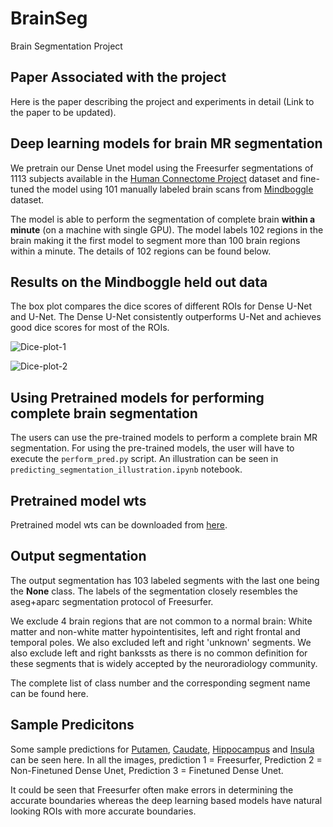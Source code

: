 # BrainSeg
Brain Segmentation Project

## Paper Associated with the project
Here is the paper describing the project and experiments in detail (Link to the paper to be updated).

## Deep learning models for brain MR segmentation
We pretrain our Dense Unet model using the Freesurfer segmentations of 1113 subjects available in the [Human Connectome Project](https://www.humanconnectome.org/study/hcp-young-adult/document/1200-subjects-data-release) dataset and fine-tuned the model using 101 manually labeled brain scans from [Mindboggle](https://mindboggle.info/data.html) dataset.

The model is able to perform the segmentation of complete brain **within a minute** (on a machine with single GPU). The model labels 102 regions in the brain making it the first model to segment more than 100 brain regions within a minute. The details of 102 regions can be found below.

## Results on the Mindboggle held out data
The box plot compares the dice scores of different ROIs for Dense U-Net and U-Net. The Dense U-Net consistently outperforms U-Net and achieves good dice scores for most of the ROIs.

![Dice-plot-1](https://github.com/NYUMedML/BrainSeg/edit/master/plots/compare_dice_plot_aparc_manual_fd_part_1_dn_v_unet.png)

![Dice-plot-2](https://github.com/NYUMedML/BrainSeg/edit/master/plots/compare_dice_plot_aparc_manual_fd_part_2_dn_v_unet.png)


## Using Pretrained models for performing complete brain segmentation
The users can use the pre-trained models to perform a complete brain MR segmentation. For using the pre-trained models, the user will have to execute the `perform_pred.py` script. An illustration can be seen in `predicting_segmentation_illustration.ipynb` notebook.

## Pretrained model wts
Pretrained model wts can be downloaded from [here](https://drive.google.com/file/d/1m5SSiTFykQc7Bu4UUqE3bX-cotW5-oNK/view?usp=sharing).

## Output segmentation
The output segmentation has 103 labeled segments with the last one being the **None** class. The labels of the segmentation closely resembles the aseg+aparc segmentation protocol of Freesurfer. 

We exclude 4 brain regions that are not common to a normal brain: White matter and non-white matter hypointentisites, left and right frontal and temporal poles. We also excluded left and right 'unknown' segments. We also exclude left and right bankssts as there is no common definition for these segments that is widely accepted by the neuroradiology community.


The complete list of class number and the corresponding segment name can be found here.

## Sample Predicitons
Some sample predictions for [Putamen](https://github.com/NYUMedML/BrainSeg/blob/master/plots/Left-Putamen_627549_143_0_1_2.pdf), [Caudate](https://github.com/NYUMedML/BrainSeg/blob/master/plots/Right-Caudate_194443_137_0_1_2.pdf), [Hippocampus](https://github.com/NYUMedML/BrainSeg/blob/master/plots/Right-Hippocampus_894774_108_0_1_2.pdf) and [Insula](https://github.com/NYUMedML/BrainSeg/blob/master/plots/ctx-lh-insula_147030_138_0_1_2.pdf) can be seen here. In all the images, prediction 1 = Freesurfer, Prediction 2 = Non-Finetuned Dense Unet, Prediction 3 = Finetuned Dense Unet. 

It could be seen that Freesurfer often make errors in determining the accurate boundaries whereas the deep learning based models have natural looking ROIs with more accurate boundaries.
